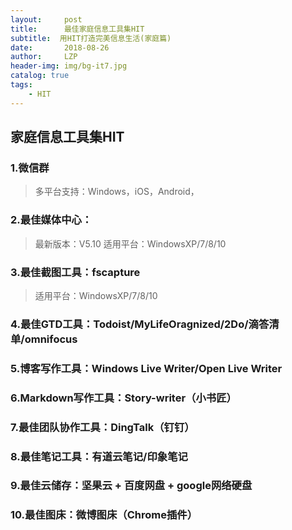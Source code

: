 ```yaml
---
layout:     post
title:      最佳家庭信息工具集HIT
subtitle:  用HIT打造完美信息生活(家庭篇)
date:       2018-08-26
author:     LZP
header-img: img/bg-it7.jpg
catalog: true
tags:
    - HIT
---
```


## 家庭信息工具集HIT

### 1.微信群

> 多平台支持：Windows，iOS，Android，

### 2.最佳媒体中心：

> 最新版本：V5.10
> 适用平台：WindowsXP/7/8/10

### 3.最佳截图工具：fscapture

> 适用平台：WindowsXP/7/8/10

### 4.最佳GTD工具：Todoist/MyLifeOragnized/2Do/滴答清单/omnifocus

### 5.博客写作工具：Windows Live Writer/Open Live Writer

### 6.Markdown写作工具：Story-writer（小书匠）

### 7.最佳团队协作工具：DingTalk（钉钉）

### 8.最佳笔记工具：有道云笔记/印象笔记

### 9.最佳云储存：坚果云 + 百度网盘 + google网络硬盘

### 10.最佳图床：微博图床（Chrome插件）